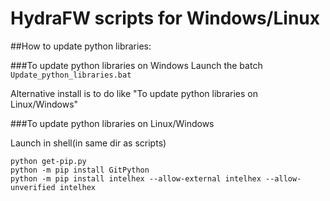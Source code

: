 HydraFW scripts for Windows/Linux
========

##How to update python libraries:
    
###To update python libraries on Windows
Launch the batch `Update_python_libraries.bat`

Alternative install is to do like "To update python libraries on Linux/Windows"

###To update python libraries on Linux/Windows

Launch in shell(in same dir as scripts)
```
python get-pip.py
python -m pip install GitPython
python -m pip install intelhex --allow-external intelhex --allow-unverified intelhex
```
